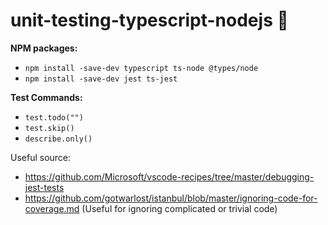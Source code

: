 # unit-testing-typescript-nodejs 🚀

**NPM packages:**
  - `npm install -save-dev typescript ts-node @types/node`
  - `npm install -save-dev jest ts-jest`

**Test Commands:**
  - `test.todo("")`
  - `test.skip()`
  - `describe.only()`


Useful source:

- https://github.com/Microsoft/vscode-recipes/tree/master/debugging-jest-tests
- https://github.com/gotwarlost/istanbul/blob/master/ignoring-code-for-coverage.md (Useful for ignoring complicated or trivial code)
